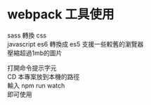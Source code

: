 # webpack 工具使用
sass 轉換 css <br>
javascript es6 轉換成 es5 支援一些較舊的瀏覽器<br>
壓縮超過1mb的圖片<br><p>

打開命令提示字元<br>
CD 本專案放到本機的路徑<br>
輸入 npm run watch <br>
即可使用
